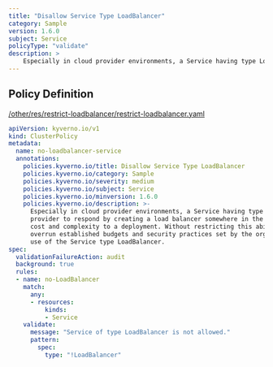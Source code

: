 ```yaml
---
title: "Disallow Service Type LoadBalancer"
category: Sample
version: 1.6.0
subject: Service
policyType: "validate"
description: >
    Especially in cloud provider environments, a Service having type LoadBalancer will cause the provider to respond by creating a load balancer somewhere in the customer account. This adds cost and complexity to a deployment. Without restricting this ability, users may easily overrun established budgets and security practices set by the organization. This policy restricts use of the Service type LoadBalancer.
---
```


## Policy Definition
<a href="https://github.com/kyverno/policies/raw/main//other/res/restrict-loadbalancer/restrict-loadbalancer.yaml" target="-blank">/other/res/restrict-loadbalancer/restrict-loadbalancer.yaml</a>

```yaml
apiVersion: kyverno.io/v1
kind: ClusterPolicy
metadata:
  name: no-loadbalancer-service
  annotations:
    policies.kyverno.io/title: Disallow Service Type LoadBalancer
    policies.kyverno.io/category: Sample
    policies.kyverno.io/severity: medium
    policies.kyverno.io/subject: Service
    policies.kyverno.io/minversion: 1.6.0
    policies.kyverno.io/description: >-
      Especially in cloud provider environments, a Service having type LoadBalancer will cause the
      provider to respond by creating a load balancer somewhere in the customer account. This adds
      cost and complexity to a deployment. Without restricting this ability, users may easily
      overrun established budgets and security practices set by the organization. This policy restricts
      use of the Service type LoadBalancer.
spec:
  validationFailureAction: audit
  background: true
  rules:
  - name: no-LoadBalancer
    match:
      any:
      - resources:
          kinds:
          - Service
    validate:
      message: "Service of type LoadBalancer is not allowed."
      pattern:
        spec:
          type: "!LoadBalancer"
```
